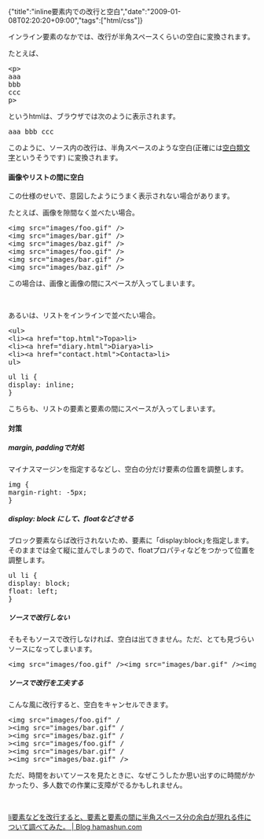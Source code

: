 {"title":"inline要素内での改行と空白","date":"2009-01-08T02:20:20+09:00","tags":["html/css"]}

<!-- DATE: 2009-01-07T17:20:20+00:00 -->
<!-- OLDURL: http://d.hatena.ne.jp/cou929_la/20090107/ -->


<div class="section">
<p>インライン要素のなかでは、改行が半角スペースくらいの空白に変換されます。</p>
<p>たとえば、</p>
<pre class="syntax-highlight">
<span class="synIdentifier"><</span><span class="synStatement">p</span><span class="synIdentifier">></span>
aaa
bbb
ccc
<span class="synIdentifier"></</span><span class="synStatement">p</span><span class="synIdentifier">></span>
</pre>

<p>というhtmlは、ブラウザでは次のように表示されます。</p>
<pre>
aaa bbb ccc
</pre>

<p>このように、ソース内の改行は、半角スペースのような空白(正確には<a href="http://www.asahi-net.or.jp/~SD5A-UCD/rec-html401j/struct/text.html#h-9.1" target="_blank">空白類文字</a>というそうです) に変換されます。</p>
<h4>画像やリストの間に空白</h4>
<p>この仕様のせいで、意図したようにうまく表示されない場合があります。</p>
<p>たとえば、画像を隙間なく並べたい場合。</p>
<pre class="syntax-highlight">
<span class="synIdentifier"><</span><span class="synStatement">img</span><span class="synIdentifier"> </span><span class="synType">src</span><span class="synIdentifier">=</span><span class="synConstant">"images/foo.gif"</span><span class="synIdentifier"> /></span>
<span class="synIdentifier"><</span><span class="synStatement">img</span><span class="synIdentifier"> </span><span class="synType">src</span><span class="synIdentifier">=</span><span class="synConstant">"images/bar.gif"</span><span class="synIdentifier"> /></span>
<span class="synIdentifier"><</span><span class="synStatement">img</span><span class="synIdentifier"> </span><span class="synType">src</span><span class="synIdentifier">=</span><span class="synConstant">"images/baz.gif"</span><span class="synIdentifier"> /></span>
<span class="synIdentifier"><</span><span class="synStatement">img</span><span class="synIdentifier"> </span><span class="synType">src</span><span class="synIdentifier">=</span><span class="synConstant">"images/foo.gif"</span><span class="synIdentifier"> /></span>
<span class="synIdentifier"><</span><span class="synStatement">img</span><span class="synIdentifier"> </span><span class="synType">src</span><span class="synIdentifier">=</span><span class="synConstant">"images/bar.gif"</span><span class="synIdentifier"> /></span>
<span class="synIdentifier"><</span><span class="synStatement">img</span><span class="synIdentifier"> </span><span class="synType">src</span><span class="synIdentifier">=</span><span class="synConstant">"images/baz.gif"</span><span class="synIdentifier"> /></span>
</pre>

<p>この場合は、画像と画像の間にスペースが入ってしまいます。</p>
<br>

<p>あるいは、リストをインラインで並べたい場合。</p>
<pre class="syntax-highlight">
<span class="synIdentifier"><</span><span class="synStatement">ul</span><span class="synIdentifier">></span>
<span class="synIdentifier"><</span><span class="synStatement">li</span><span class="synIdentifier">><</span><span class="synStatement">a</span><span class="synIdentifier"> </span><span class="synType">href</span><span class="synIdentifier">=</span><span class="synConstant">"top.html"</span><span class="synIdentifier">></span><span class="synUnderlined">Top</span><span class="synIdentifier"></</span><span class="synStatement">a</span><span class="synIdentifier">></</span><span class="synStatement">li</span><span class="synIdentifier">></span>
<span class="synIdentifier"><</span><span class="synStatement">li</span><span class="synIdentifier">><</span><span class="synStatement">a</span><span class="synIdentifier"> </span><span class="synType">href</span><span class="synIdentifier">=</span><span class="synConstant">"diary.html"</span><span class="synIdentifier">></span><span class="synUnderlined">Diary</span><span class="synIdentifier"></</span><span class="synStatement">a</span><span class="synIdentifier">></</span><span class="synStatement">li</span><span class="synIdentifier">></span>
<span class="synIdentifier"><</span><span class="synStatement">li</span><span class="synIdentifier">><</span><span class="synStatement">a</span><span class="synIdentifier"> </span><span class="synType">href</span><span class="synIdentifier">=</span><span class="synConstant">"contact.html"</span><span class="synIdentifier">></span><span class="synUnderlined">Contact</span><span class="synIdentifier"></</span><span class="synStatement">a</span><span class="synIdentifier">></</span><span class="synStatement">li</span><span class="synIdentifier">></span>
<span class="synIdentifier"></</span><span class="synStatement">ul</span><span class="synIdentifier">></span>
</pre>

<pre class="syntax-highlight">
<span class="synStatement">ul</span> <span class="synStatement">li</span> <span class="synIdentifier">{</span>
<span class="synType">display</span>: <span class="synType">inline</span>;
<span class="synIdentifier">}</span>
</pre>

<p>こちらも、リストの要素と要素の間にスペースが入ってしまいます。</p>
<h4>対策</h4>
<h5>margin, paddingで対処</h5>
<p>マイナスマージンを指定するなどし、空白の分だけ要素の位置を調整します。</p>
<pre class="syntax-highlight">
<span class="synStatement">img</span> <span class="synIdentifier">{</span>
<span class="synType">margin-right</span>: <span class="synConstant">-5px</span>;
<span class="synIdentifier">}</span>
</pre>

<h5>display: block にして、floatなどさせる</h5>
<p>ブロック要素ならば改行されないため、要素に「display:block｣を指定します。そのままでは全て縦に並んでしまうので、floatプロパティなどをつかって位置を調整します。</p>
<pre class="syntax-highlight">
<span class="synStatement">ul</span> <span class="synStatement">li</span> <span class="synIdentifier">{</span>
<span class="synType">display</span>: <span class="synType">block</span>;
<span class="synType">float</span>: <span class="synType">left</span>;
<span class="synIdentifier">}</span>
</pre>

<h5>ソースで改行しない</h5>
<p>そもそもソースで改行しなければ、空白は出てきません。ただ、とても見づらいソースになってしまいます。</p>
<pre class="syntax-highlight">
<span class="synIdentifier"><</span><span class="synStatement">img</span><span class="synIdentifier"> </span><span class="synType">src</span><span class="synIdentifier">=</span><span class="synConstant">"images/foo.gif"</span><span class="synIdentifier"> /><</span><span class="synStatement">img</span><span class="synIdentifier"> </span><span class="synType">src</span><span class="synIdentifier">=</span><span class="synConstant">"images/bar.gif"</span><span class="synIdentifier"> /><</span><span class="synStatement">img</span><span class="synIdentifier"> </span><span class="synType">src</span><span class="synIdentifier">=</span><span class="synConstant">"images/baz.gif"</span><span class="synIdentifier"> /><</span><span class="synStatement">img</span><span class="synIdentifier"> </span><span class="synType">src</span><span class="synIdentifier">=</span><span class="synConstant">"images/foo.gif"</span><span class="synIdentifier"> /><</span><span class="synStatement">img</span><span class="synIdentifier"> </span><span class="synType">src</span><span class="synIdentifier">=</span><span class="synConstant">"images/bar.gif"</span><span class="synIdentifier"> /><</span><span class="synStatement">img</span><span class="synIdentifier"> </span><span class="synType">src</span><span class="synIdentifier">=</span><span class="synConstant">"images/baz.gif"</span><span class="synIdentifier"> /></span>
</pre>

<h5>ソースで改行を工夫する</h5>
<p>こんな風に改行すると、空白をキャンセルできます。</p>
<pre class="syntax-highlight">
<span class="synIdentifier"><</span><span class="synStatement">img</span><span class="synIdentifier"> </span><span class="synType">src</span><span class="synIdentifier">=</span><span class="synConstant">"images/foo.gif"</span><span class="synIdentifier"> /</span>
<span class="synIdentifier">><</span><span class="synStatement">img</span><span class="synIdentifier"> </span><span class="synType">src</span><span class="synIdentifier">=</span><span class="synConstant">"images/bar.gif"</span><span class="synIdentifier"> /</span>
<span class="synIdentifier">><</span><span class="synStatement">img</span><span class="synIdentifier"> </span><span class="synType">src</span><span class="synIdentifier">=</span><span class="synConstant">"images/baz.gif"</span><span class="synIdentifier"> /</span>
<span class="synIdentifier">><</span><span class="synStatement">img</span><span class="synIdentifier"> </span><span class="synType">src</span><span class="synIdentifier">=</span><span class="synConstant">"images/foo.gif"</span><span class="synIdentifier"> /</span>
<span class="synIdentifier">><</span><span class="synStatement">img</span><span class="synIdentifier"> </span><span class="synType">src</span><span class="synIdentifier">=</span><span class="synConstant">"images/bar.gif"</span><span class="synIdentifier"> /</span>
<span class="synIdentifier">><</span><span class="synStatement">img</span><span class="synIdentifier"> </span><span class="synType">src</span><span class="synIdentifier">=</span><span class="synConstant">"images/baz.gif"</span><span class="synIdentifier"> /></span>
</pre>

<p>ただ、時間をおいてソースを見たときに、なぜこうしたか思い出すのに時間がかかったり、多人数での作業に支障がでるかもしれません。</p>
<br>

<p><a href="http://www.hamashun.com/blog/2008/10/li.html" target="_blank">li要素などを改行すると、要素と要素の間に半角スペース分の余白が現れる件について調べてみた。 | Blog hamashun.com</a></p>
</div>






